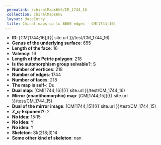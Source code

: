 ```yaml
--- 
 permalink: /chiralMaps6kE/CM_1744_16 
 collection: chiralMaps6kE
 layout: dataEntry
 title: Chiral maps up to 6000 edges - CM[1744;16]
---
```


- **ID**: [CM[1744;16]]({{ site.url }}/test/CM_1744_16)
- **Genus of the underlying surface**: 655
- **Length of the face**: 16
- **Valency**: 16
- **Length of the Petrie polygon**: 218
- **Is the automorphism group solvable?**: S
- **Number of vertices**: 218
- **Number of edges**: 1744
- **Number of faces**: 218
- **The map is self-**: Du
- **Dual map**: [CM[1744;16]]({{ site.url }}/test/CM_1744_16)
- **Mirror (enantihomorphic) map**: [CM[1744;15]]({{ site.url }}/test/CM_1744_15)
- **Dual of the mirror image**: [CM[1744;15]]({{ site.url }}/test/CM_1744_15)
- **Z_q-Exponent?**: 2
- **No idea**:  15:15
- **No idea**: Y
- **No idea**: Y
- **Skeleton**: Sk(218;3)^4
- **Some other kind of skeleton**: nan

